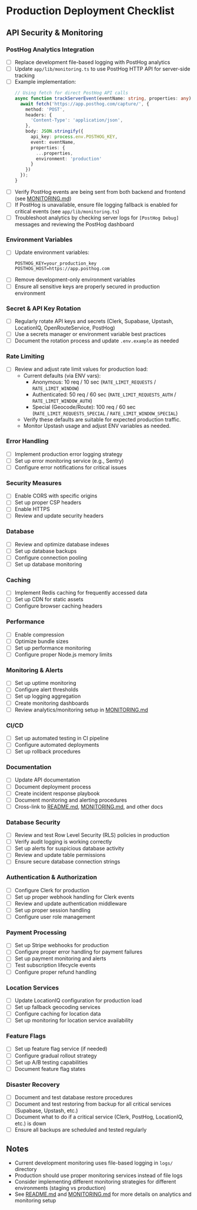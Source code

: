 # Production Deployment Checklist

## API Security & Monitoring

### PostHog Analytics Integration
- [ ] Replace development file-based logging with PostHog analytics
- [ ] Update `app/lib/monitoring.ts` to use PostHog HTTP API for server-side tracking
- [ ] Example implementation:
  ```typescript
  // Using fetch for direct PostHog API calls
  async function trackServerEvent(eventName: string, properties: any) {
    await fetch('https://app.posthog.com/capture/', {
      method: 'POST',
      headers: {
        'Content-Type': 'application/json',
      },
      body: JSON.stringify({
        api_key: process.env.POSTHOG_KEY,
        event: eventName,
        properties: {
          ...properties,
          environment: 'production'
        }
      })
    });
  }
  ```
- [ ] Verify PostHog events are being sent from both backend and frontend (see [MONITORING.md](MONITORING.md))
- [ ] If PostHog is unavailable, ensure file logging fallback is enabled for critical events (see `app/lib/monitoring.ts`)
- [ ] Troubleshoot analytics by checking server logs for `[PostHog Debug]` messages and reviewing the PostHog dashboard

### Environment Variables
- [ ] Update environment variables:
  ```
  POSTHOG_KEY=your_production_key
  POSTHOG_HOST=https://app.posthog.com
  ```
- [ ] Remove development-only environment variables
- [ ] Ensure all sensitive keys are properly secured in production environment

### Secret & API Key Rotation
- [ ] Regularly rotate API keys and secrets (Clerk, Supabase, Upstash, LocationIQ, OpenRouteService, PostHog)
- [ ] Use a secrets manager or environment variable best practices
- [ ] Document the rotation process and update `.env.example` as needed

### Rate Limiting
- [ ] Review and adjust rate limit values for production load:
  - Current defaults (via ENV vars):
    - Anonymous: 10 req / 10 sec (`RATE_LIMIT_REQUESTS` / `RATE_LIMIT_WINDOW`)
    - Authenticated: 50 req / 60 sec (`RATE_LIMIT_REQUESTS_AUTH` / `RATE_LIMIT_WINDOW_AUTH`)
    - Special (Geocode/Route): 100 req / 60 sec (`RATE_LIMIT_REQUESTS_SPECIAL` / `RATE_LIMIT_WINDOW_SPECIAL`)
  - Verify these defaults are suitable for expected production traffic.
  - Monitor Upstash usage and adjust ENV variables as needed.

### Error Handling
- [ ] Implement production error logging strategy
- [ ] Set up error monitoring service (e.g., Sentry)
- [ ] Configure error notifications for critical issues

### Security Measures
- [ ] Enable CORS with specific origins
- [ ] Set up proper CSP headers
- [ ] Enable HTTPS
- [ ] Review and update security headers

### Database
- [ ] Review and optimize database indexes
- [ ] Set up database backups
- [ ] Configure connection pooling
- [ ] Set up database monitoring

### Caching
- [ ] Implement Redis caching for frequently accessed data
- [ ] Set up CDN for static assets
- [ ] Configure browser caching headers

### Performance
- [ ] Enable compression
- [ ] Optimize bundle sizes
- [ ] Set up performance monitoring
- [ ] Configure proper Node.js memory limits

### Monitoring & Alerts
- [ ] Set up uptime monitoring
- [ ] Configure alert thresholds
- [ ] Set up logging aggregation
- [ ] Create monitoring dashboards
- [ ] Review analytics/monitoring setup in [MONITORING.md](MONITORING.md)

### CI/CD
- [ ] Set up automated testing in CI pipeline
- [ ] Configure automated deployments
- [ ] Set up rollback procedures

### Documentation
- [ ] Update API documentation
- [ ] Document deployment process
- [ ] Create incident response playbook
- [ ] Document monitoring and alerting procedures
- [ ] Cross-link to [README.md](README.md), [MONITORING.md](MONITORING.md), and other docs

### Database Security
- [ ] Review and test Row Level Security (RLS) policies in production
- [ ] Verify audit logging is working correctly
- [ ] Set up alerts for suspicious database activity
- [ ] Review and update table permissions
- [ ] Ensure secure database connection strings

### Authentication & Authorization
- [ ] Configure Clerk for production
- [ ] Set up proper webhook handling for Clerk events
- [ ] Review and update authentication middleware
- [ ] Set up proper session handling
- [ ] Configure user role management

### Payment Processing
- [ ] Set up Stripe webhooks for production
- [ ] Configure proper error handling for payment failures
- [ ] Set up payment monitoring and alerts
- [ ] Test subscription lifecycle events
- [ ] Configure proper refund handling

### Location Services
- [ ] Update LocationIQ configuration for production load
- [ ] Set up fallback geocoding services
- [ ] Configure caching for location data
- [ ] Set up monitoring for location service availability

### Feature Flags
- [ ] Set up feature flag service (if needed)
- [ ] Configure gradual rollout strategy
- [ ] Set up A/B testing capabilities
- [ ] Document feature flag states

### Disaster Recovery
- [ ] Document and test database restore procedures
- [ ] Document and test restoring from backup for all critical services (Supabase, Upstash, etc.)
- [ ] Document what to do if a critical service (Clerk, PostHog, LocationIQ, etc.) is down
- [ ] Ensure all backups are scheduled and tested regularly

## Notes
- Current development monitoring uses file-based logging in `logs/` directory
- Production should use proper monitoring services instead of file logs
- Consider implementing different monitoring strategies for different environments (staging vs production)
- See [README.md](README.md) and [MONITORING.md](MONITORING.md) for more details on analytics and monitoring setup 